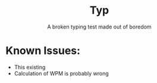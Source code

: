 <h1 align=center>Typ</h1>

 <p align=center>A broken typing test made out of boredom</p>

# Known Issues:
  - This existing
  - Calculation of WPM is probably wrong
